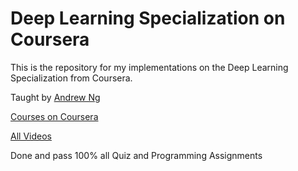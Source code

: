 # Deep Learning Specialization on Coursera

This is the repository for my implementations on the Deep Learning Specialization from Coursera.

Taught by [Andrew Ng](http://www.andrewng.org/)

[Courses on Coursera](https://www.coursera.org/specializations/deep-learning)

[All Videos](https://www.youtube.com/channel/UCcIXc5mJsHVYTZR1maL5l9w)

Done and pass 100% all Quiz and Programming Assignments
